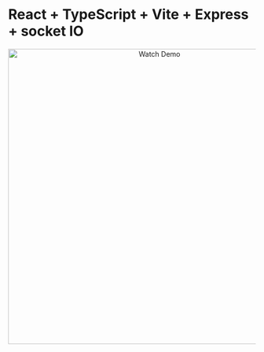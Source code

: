 # React + TypeScript + Vite + Express + socket IO

<!-- Works in GitHub -->
<p align="center">
  <a href="https://www.youtube.com/watch?v=YOUR_VIDEO_ID" target="_blank">
    <img src="https://img.youtube.com/vi/YOUR_VIDEO_ID/0.jpg" alt="Watch Demo" width="600" />
  </a>
</p>
